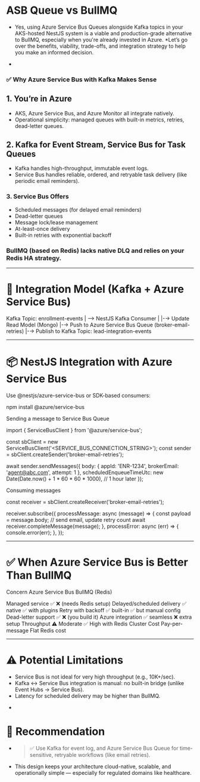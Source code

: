 # ASB Queue vs BullMQ

* Yes, using Azure Service Bus Queues alongside Kafka topics in your AKS-hosted NestJS system is a viable and production-grade alternative to BullMQ, especially when you're already invested in Azure.
*Let’s go over the benefits, viability, trade-offs, and integration strategy to help you make an informed decision.
-

### ✅ Why Azure Service Bus with Kafka Makes Sense

## 1. You’re in Azure

* AKS, Azure Service Bus, and Azure Monitor all integrate natively.
* Operational simplicity: managed queues with built-in metrics, retries, dead-letter queues.


## 2. Kafka for Event Stream, Service Bus for Task Queues

* Kafka handles high-throughput, immutable event logs.
* Service Bus handles reliable, ordered, and retryable task delivery (like periodic email reminders).


### 3. Service Bus Offers

* Scheduled messages (for delayed email reminders)
* Dead-letter queues
* Message lock/lease management
* At-least-once delivery
* Built-in retries with exponential backoff


### BullMQ (based on Redis) lacks native DLQ and relies on your Redis HA strategy.


---

# 🔄 Integration Model (Kafka + Azure Service Bus)

Kafka Topic: enrollment-events
    |
    --> NestJS Kafka Consumer
           |
           |-→ Update Read Model (Mongo)
           |-→ Push to Azure Service Bus Queue (broker-email-retries)
           |-→ Publish to Kafka Topic: lead-integration-events


---

# 📦 NestJS Integration with Azure Service Bus

Use @nestjs/azure-service-bus or SDK-based consumers:

npm install @azure/service-bus

Sending a message to Service Bus Queue

import { ServiceBusClient } from '@azure/service-bus';

const sbClient = new ServiceBusClient('<SERVICE_BUS_CONNECTION_STRING>');
const sender = sbClient.createSender('broker-email-retries');

await sender.sendMessages({
  body: {
    appId: 'ENR-1234',
    brokerEmail: 'agent@abc.com',
    attempt: 1
  },
  scheduledEnqueueTimeUtc: new Date(Date.now() + 1 * 60 * 60 * 1000), // 1 hour later
});

Consuming messages

const receiver = sbClient.createReceiver('broker-email-retries');

receiver.subscribe({
  processMessage: async (message) => {
    const payload = message.body;
    // send email, update retry count
    await receiver.completeMessage(message);
  },
  processError: async (err) => {
    console.error(err);
  },
});


---

# ✅ When Azure Service Bus is Better Than BullMQ

Concern	                                           Azure Service Bus	         BullMQ (Redis)

Managed service	                                    ✅	                         ❌ (needs Redis setup)
Delayed/scheduled delivery	                        ✅ native	                 ✅ with plugins
Retry with backoff	                                ✅ built-in	                 ✅ but manual config
Dead-letter support	                                ✅	                         ❌ (you build it)
Azure integration	                                ✅ seamless	                 ❌ extra setup
Throughput	                                        ⚠️ Moderate	                 ✅ High with Redis Cluster
Cost	                                            Pay-per-message	             Flat Redis cost



---

# ⚠️ Potential Limitations

* Service Bus is not ideal for very high throughput (e.g., 10K+/sec).
* Kafka ↔ Service Bus integration is manual: no built-in bridge (unlike Event Hubs → Service Bus).
* Latency for scheduled delivery may be higher than BullMQ.
-

# 🧠 Recommendation

* > ✅ Use Kafka for event log, and Azure Service Bus Queue for time-sensitive, retryable workflows (like email retries).
* This design keeps your architecture cloud-native, scalable, and operationally simple — especially for regulated domains like healthcare.

